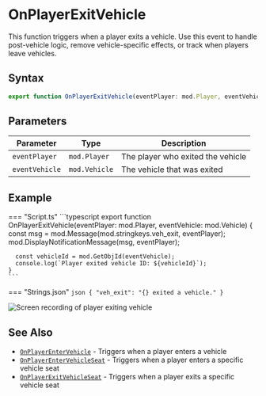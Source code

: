 # OnPlayerExitVehicle

This function triggers when a player exits a vehicle. Use this event to handle post-vehicle logic, remove vehicle-specific effects, or track when players leave vehicles.

## Syntax

```typescript
export function OnPlayerExitVehicle(eventPlayer: mod.Player, eventVehicle: mod.Vehicle): void;
```

## Parameters

| Parameter      | Type          | Description                       |
| -------------- | ------------- | --------------------------------- |
| `eventPlayer`  | `mod.Player`  | The player who exited the vehicle |
| `eventVehicle` | `mod.Vehicle` | The vehicle that was exited       |

## Example

=== "Script.ts"
    ```typescript
    export function OnPlayerExitVehicle(eventPlayer: mod.Player, eventVehicle: mod.Vehicle) {
      const msg = mod.Message(mod.stringkeys.veh_exit, eventPlayer);
      mod.DisplayNotificationMessage(msg, eventPlayer);
      
      const vehicleId = mod.GetObjId(eventVehicle);
      console.log(`Player exited vehicle ID: ${vehicleId}`);
    }
    ```
=== "Strings.json"
    ```json
    {
      "veh_exit": "{} exited a vehicle."
    }
    ```

![Screen recording of player exiting vehicle](../../img/OnPlayerExitVehicle_example.gif)

## See Also

- [`OnPlayerEnterVehicle`](./OnPlayerEnterVehicle.md) - Triggers when a player enters a vehicle
- [`OnPlayerEnterVehicleSeat`](./OnPlayerEnterVehicleSeat.md) - Triggers when a player enters a specific vehicle seat
- [`OnPlayerExitVehicleSeat`](./OnPlayerExitVehicleSeat.md) - Triggers when a player exits a specific vehicle seat


